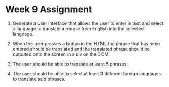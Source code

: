 # Week 9 Assignment

1. Generate a User interface that allows the user to enter in text and select a language to translate a phrase from English into the selected language.

2. When the user presses a button in the HTML the phrase that has been entered should be translated and the translated phrase should be outputed onto the screen in a div on the DOM.

3. The user should be able to translate at least 5 phrases.

4. The user should be able to select at least 3 different foreign languages to translate said phrases.
